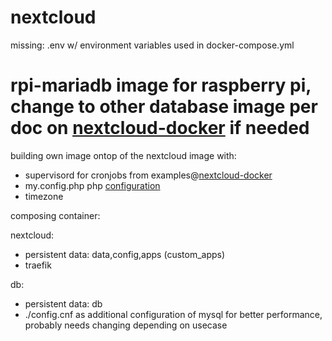 # nextcloud
missing: .env w/ environment variables used in docker-compose.yml

# rpi-mariadb image for raspberry pi, change to other database image per doc on [nextcloud-docker](https://github.com/nextcloud/docker) if needed


building own image ontop of the nextcloud image with:
  - supervisord for cronjobs from examples@[nextcloud-docker](https://github.com/nextcloud/docker)
  - my.config.php php [configuration](https://docs.nextcloud.com/server/13/admin_manual/configuration_server/config_sample_php_parameters.html?highlight=config)
  - timezone
  
composing container:

nextcloud:
  - persistent data: data,config,apps (custom_apps)
  - traefik

db:
  - persistent data: db
  - ./config.cnf as additional configuration of mysql for better performance, probably needs changing depending on usecase
